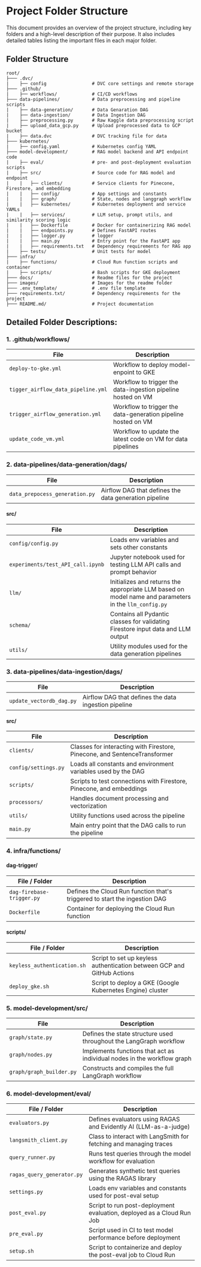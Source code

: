 # Project Folder Structure
This document provides an overview of the project structure, including key folders and a high-level description of their purpose. It also includes detailed tables listing the important files in each major folder.

## Folder Structure
```
root/
├─── .dvc/
|    ├── config                 # DVC core settings and remote storage
├─── .github/
|    ├── workflows/             # CI/CD workflows
├─── data-pipelines/            # Data preprocessing and pipeline scripts
|    ├── data-generation/       # Data Genaration DAG
|    ├── data-ingestion/        # Data Ingestion DAG
|    ├── preprocessing.py       # Raw Kaggle data preprocessing script
|    ├── upload_data_gcp.py     # Upload preprocessed data to GCP bucket
|    ├── data.dvc               # DVC tracking file for data
├─── kubernetes/
|    ├── config.yaml            # Kubernetes config YAML
├─── model-development/         # RAG model backend and API endpoint code
|    ├── eval/                  # pre- and post-deployment evaluation scripts
|    ├── src/                   # Source code for RAG model and endpoint
|    |   ├── clients/           # Service clients for Pinecone, Firestore, and embedding
|    |   ├── config/            # App settings and constants
|    |   ├── graph/             # State, nodes and langgraph workflow
|    |   ├── kubernetes/        # Kubernetes deployment and service YAMLs
|    |   ├── services/          # LLM setup, prompt utils, and similarity scoring logic
|    |   ├── Dockerfile         # Docker for containerizing RAG model
|    |   ├── endpoints.py       # Defines FastAPI routes
|    |   ├── logger.py          # logger
|    |   ├── main.py            # Entry point for the FastAPI app
|    |   ├── requirements.txt   # Dependency requirements for RAG app
|    ├── tests/                 # Unit tests for model
├─── infra/
|    ├── functions/             # Cloud Run function scripts and container
|    ├── scripts/               # Bash scripts for GKE deployment
├─── docs/                      # Readme files for the project
├─── images/                    # Images for the readme folder
├─── .env_template/             # .env file template
├─── requirements.txt/          # Dependency requirements for the project
├─── README.md/                 # Project documentation
```

## Detailed Folder Descriptions:

### 1. .github/workflows/

| File             | Description                                                                 |
|-----------------------|-----------------------------------------------------------------------------|
| `deploy-to-gke.yml`            | Workflow to deploy model-enpoint to GKE             |
| `tigger_airflow_data_pipeline.yml`            | Workflow to trigger the data-ingestion pipeline hosted on VM             |
| `trigger_airflow_generation.yml`            | Workflow to trigger the data-generation pipeline hosted on VM             |
| `update_code_vm.yml`            | Workflow to update the  latest code on VM for data pipelines             |


### 2. data-pipelines/data-generation/dags/

| File             | Description                                                                 |
|-----------------------|-----------------------------------------------------------------------------|
| `data_prepocess_generation.py`            | Airflow DAG that defines the data generation pipeline              |

#### src/

| File             | Description                                                                 |
|-----------------------|-----------------------------------------------------------------------------|
| `config/config.py`            | Loads env variables and sets other constants             |
| `experiments/test_API_call.ipynb`| Jupyter notebook used for testing LLM API calls and prompt behavior  |
| `llm/`                           | Initializes and returns the appropriate LLM based on model name and parameters in the `llm_config.py`   |
| `schema/`                        | Contains all Pydantic classes for validating Firestore input data and LLM output               |
| `utils/`                         | Utility modules used for the data generation pipelines                                  |


### 3. data-pipelines/data-ingestion/dags/

| File             | Description                                                                 |
|-----------------------|-----------------------------------------------------------------------------|
| `update_vectordb_dag.py`            | Airflow DAG that defines the data ingestion pipeline              |

#### src/

| File          | Description                                                                 |
|-------------------------|-----------------------------------------------------------------------------|
| `clients/`              | Classes for interacting with Firestore, Pinecone, and SentenceTransformer  |
| `config/settings.py`    | Loads all constants and environment variables used by the DAG              |
| `scripts/`              | Scripts to test connections with Firestore, Pinecone, and embeddings       |
| `processors/`           | Handles document processing and vectorization                              |
| `utils/`                | Utility functions used across the pipeline                                 |
| `main.py`               | Main entry point that the DAG calls to run the pipeline                    |


### 4. infra/functions/

#### dag-trigger/ 

| File / Folder             | Description                                                                 |
|---------------------------|-----------------------------------------------------------------------------|
| `dag-firebase-trigger.py` | Defines the Cloud Run function that's triggered to start the ingestion DAG |
| `Dockerfile`              | Container for deploying the Cloud Run function                       |

#### scripts/
| File / Folder              | Description                                                                 |
|----------------------------|-----------------------------------------------------------------------------|
| `keyless_authentication.sh`| Script to set up keyless authentication between GCP and GitHub Actions     |
| `deploy_gke.sh`            | Script to deploy a GKE (Google Kubernetes Engine) cluster    |



### 5. model-development/src/

| File         | Description                                                                 |
|-----------------------|-----------------------------------------------------------------------------|
| `graph/state.py`            | Defines the state structure used throughout the LangGraph workflow         |
| `graph/nodes.py`            | Implements functions that act as individual nodes in the workflow graph    |
| `graph/graph_builder.py`    | Constructs and compiles the full LangGraph workflow                        |


### 6. model-development/eval/


| File / Folder           | Description                                                                 |
|-------------------------|-----------------------------------------------------------------------------|
| `evaluators.py`         | Defines evaluators using RAGAS and Evidently AI (LLM-as-a-judge)           |
| `langsmith_client.py`   | Class to interact with LangSmith for fetching and managing traces          |
| `query_runner.py`       | Runs test queries through the model workflow for evaluation                |
| `ragas_query_generator.py` | Generates synthetic test queries using the RAGAS library                  |
| `settings.py`           | Loads env variables and constants used for post-eval setup                 |
| `post_eval.py`          | Script to run post-deployment evaluation, deployed as a Cloud Run Job      |
| `pre_eval.py`           | Script used in CI to test model performance before deployment              |
| `setup.sh`              | Script to containerize and deploy the post-eval job to Cloud Run           |
